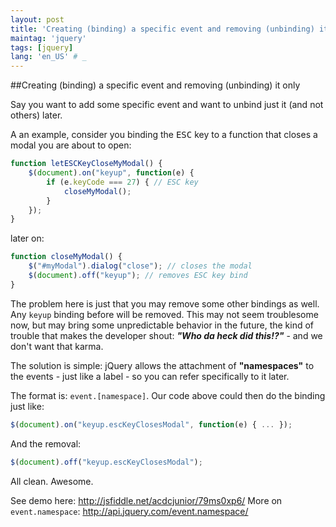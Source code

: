 ```yaml
---
layout: post
title: 'Creating (binding) a specific event and removing (unbinding) it only'
maintag: 'jquery'
tags: [jquery]
lang: 'en_US' # _
---
```

##Creating (binding) a specific event and removing (unbinding) it only

Say you want to add some specific event and want to unbind just it (and not others) later.
<!--more-->

A an example, consider you binding the <kbd>ESC</kbd> key to a function that closes a modal you are about to open:

```javascript
function letESCKeyCloseMyModal() {
    $(document).on("keyup", function(e) {
        if (e.keyCode === 27) { // ESC key
            closeMyModal();
        }
    });
}
```
later on:

```javascript
function closeMyModal() {
	$("#myModal").dialog("close"); // closes the modal
    $(document).off("keyup"); // removes ESC key bind
}
```

The problem here is just that you may remove some other bindings as well. Any `keyup` binding before will be removed. This may not seem troublesome now, but may bring some unpredictable behavior in the future, the kind of trouble that makes the developer shout: ***"Who da heck did this!?"*** - and we don't want that karma.

The solution is simple: jQuery allows the attachment of **"namespaces"** to the events - just like a label - so you can refer specifically to it later.

The format is: `event.[namespace]`.
Our code above could then do the binding just like:

```javascript
$(document).on("keyup.escKeyClosesModal", function(e) { ... });
```
And the removal:

```javascript
$(document).off("keyup.escKeyClosesModal");
```
All clean. Awesome.

See demo here: http://jsfiddle.net/acdcjunior/79ms0xp6/
More on `event.namespace`: http://api.jquery.com/event.namespace/